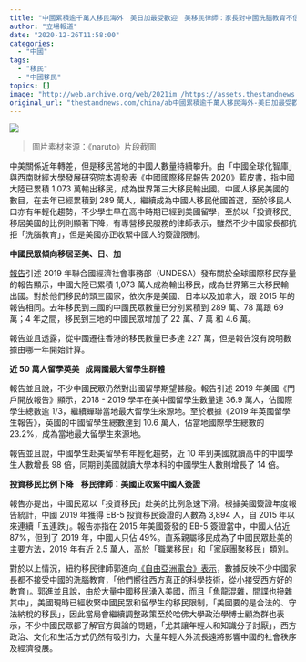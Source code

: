 ```yaml
---
title: "中國累積逾千萬人移民海外　美日加最受歡迎　美移民律師：家長對中國洗腦教育不信任"
author: "立場報道"
date: "2020-12-26T11:58:00"
categories:
  - "中國"
tags:
  - "移民"
  - "中國移民"
topics: []
image: "http://web.archive.org/web/2021im_/https://assets.thestandnews.com/media/photos/Vector20Smart20Object20copy_ilPxY_2EmmeyV.png"
original_url: "thestandnews.com/china/ab中國累積逾千萬人移民海外-美日加最受歡迎-美移民律師-家長對中國洗腦教育不信任"
---
```

![](http://web.archive.org/web/2021im_/https://assets.thestandnews.com/media/photos/Vector20Smart20Object20copy_ilPxY_2EmmeyV.png)
> 圖片素材來源：《naruto》片段截圖

中美關係近年轉差，但是移民當地的中國人數量持續攀升。由「中國全球化智庫」與西南財經大學發展研究院本週發表《中國國際移民報告 2020》藍皮書，指中國大陸已累積 1,073 萬輸出移民，成為世界第三大移民輸出國。中國人移民美國的數目，在去年已經累積到 289 萬人，繼續成為中國人移民他國首選，至於移民人口亦有年輕化趨勢，不少學生早在高中時期已經到美國留學，至於以「投資移民」移居美國的比例則顯著下降，有專營移民服務的律師表示，雖然不少中國家長都抗拒「洗腦教育」，但是美國亦正收緊中國人的簽證限制。 

**中國民眾傾向移居至美、日、加**

[報告](http://web.archive.org/web/20211127224912/http://www.ccg.org.cn/archives/61145)引述 2019 年聯合國經濟社會事務部（UNDESA）發布關於全球國際移民存量的報告顯示，中國大陸已累積 1,073 萬人成為輸出移民，成為世界第三大移民輸出國。對於他們移民的頭三國家，依次序是美國、日本以及加拿大，跟 2015 年的報告相同。去年移民到三國的中國民眾數量已分別累積到 289 萬、78 萬跟 69 萬；4 年之間，移民到三地的中國民眾增加了 22 萬、7 萬 和 4.6 萬。

報告並且透露，從中國遷往香港的移民數量已多達 227 萬，但是報告沒有說明數據由哪一年開始計算。

**近 50 萬人留學英美   成兩國最大留學生群體**    

報告並且說，不少中國民眾仍然對出國留學期望甚殷。報告引述 2019 年美國《門戶開放報告》顯示，2018 - 2019 學年在美中國留學生數量達 36.9 萬人，佔國際學生總數逾 1/3，繼續蟬聯當地最大留學生來源地。至於根據《2019 年英國留學生報告》，英國的中國留學生總數達到 10.6 萬人，佔當地國際學生總數的 23.2%，成為當地最大留學生來源地。

報告並且說，中國學生赴美留學有年輕化趨勢，近 10 年到美國就讀高中的中國學生人數增長 98 倍，同期到美國就讀大學本科的中國學生人數則增長了 14 倍。

**投資移民比例下降    移民律師：美國正收緊中國人簽證**

報告亦提出，中國民眾以「投資移民」赴美的比例急速下滑。根據美國簽證年度報告統計，中國 2019 年獲得 EB-5 投資移民簽證的人數為 3,894 人，自 2015 年以來連續「五連跌」。報告亦指在 2015 年美國簽發的 EB-5 簽證當中，中國人佔近 87%，但到了 2019 年，中國人只佔 49%。直系親屬移民成為了中國民眾赴美的主要方法，2019 年有近 2.5 萬人，高於「職業移民」和「家庭團聚移民」類別。

對於以上情況，紐約移民律師郭進向[《自由亞洲電台》表示](http://web.archive.org/web/20211127224912/https://www.rfa.org/mandarin/yataibaodao/junshiwaijiao/bx-12222020135113.html)，數據反映不少中國家長都不接受中國的洗腦教育，「他們嚮往西方真正的科學技術，從小接受西方好的教育」。郭進並且說，由於大量中國移民湧入美國，而且「魚龍混雜，間諜也摻雜其中」，美國現時已經收緊中國民眾和留學生的移民限制，「美國要的是合法的、守法納稅的移民」，因此當局會繼續調整政策至於哈佛大學政治學博士顧為群也表示，不少中國民眾都了解官方輿論的問題，「尤其讓年輕人和知識分子討厭」，西方政治、文化和生活方式仍然有吸引力，大量年輕人外流長遠將影響中國的社會秩序及經濟發展。